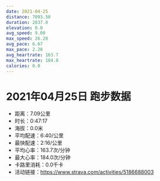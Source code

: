 ```yaml
---
date: 2021-04-25
distance: 7093.50
duration: 2837.0
elevation: 0.0
avg_speed: 9.00
max_speed: 26.28
avg_pace: 6.67
max_pace: 2.28
avg_heartrate: 163.7
max_heartrate: 184.0
calories: 0.0
---
```


# 2021年04月25日 跑步数据

- 距离：7.09公里
- 时长：0:47:17
- 海拔：0.0米
- 平均配速：6:40/公里
- 最快配速：2:16/公里
- 平均心率：163.7次/分钟
- 最大心率：184.0次/分钟
- 卡路里消耗：0.0千卡
- 活动链接：https://www.strava.com/activities/5186688003
